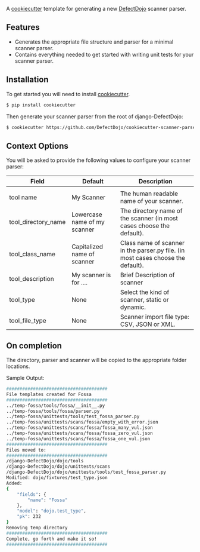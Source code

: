 A [cookiecutter](https://github.com/cookiecutter/cookiecutter) template for generating
a new [DefectDojo](https://www.defectdojo.org/) scanner parser.

## Features

- Generates the appropriate file structure and parser for a minimal scanner parser.
- Contains everything needed to get started with writing unit tests for your scanner parser.

## Installation

To get started you will need to install [cookiecutter](https://github.com/cookiecutter/cookiecutter).

```bash
$ pip install cookiecutter
```

Then generate your scanner parser from the root of django-DefectDojo:

```bash
$ cookiecutter https://github.com/DefectDojo/cookiecutter-scanner-parser
```

## Context Options

You will be asked to provide the following values to configure your scanner parser:

| Field               | Default                               | Description                                                                                                                                                                                  |
| ------------------- | ------------------------------------- | -------------------------------------------------------------------------------------------------------------------------------------------------------------------------------------------- |
|                                                                                                                                                                                                                                                            |
| tool name           | My Scanner                            | The human readable name of your scanner.                                                                                                                                                     |
| tool_directory_name | Lowercase name of my scanner          | The directory name of the scanner (in most cases choose the default).                                                                                                                        |
| tool_class_name     | Capitalized name of scanner           | Class name of scanner in the parser.py file. (in most cases choose the default).                                                                                                             |
| tool_description    | My scanner is for ....                | Brief Description of scanner                                                                                                                                                                 |
| tool_type           | None                                  | Select the kind of scanner, static or dynamic.                                                                                                                                               |
| tool_file_type      | None                                  | Scanner import file type: CSV, JSON or XML.                                                                                                                                                  |

## On completion

The directory, parser and scanner will be copied to the appropriate folder locations.

Sample Output:

```bash
######################################
File templates created for Fossa
######################################
../temp-fossa/tools/fossa/__init__.py
../temp-fossa/tools/fossa/parser.py
../temp-fossa/unittests/tools/test_fossa_parser.py
../temp-fossa/unittests/scans/fossa/empty_with_error.json
../temp-fossa/unittests/scans/fossa/fossa_many_vul.json
../temp-fossa/unittests/scans/fossa/fossa_zero_vul.json
../temp-fossa/unittests/scans/fossa/fossa_one_vul.json
######################################
Files moved to:
######################################
/django-DefectDojo/dojo/tools
/django-DefectDojo/dojo/unittests/scans
/django-DefectDojo/dojo/unittests/tools/test_fossa_parser.py
Modified: dojo/fixtures/test_type.json
Added:
{
    "fields": {
        "name": "Fossa"
    },
    "model": "dojo.test_type",
    "pk": 232
}
Removing temp directory
######################################
Complete, go forth and make it so!
######################################
```